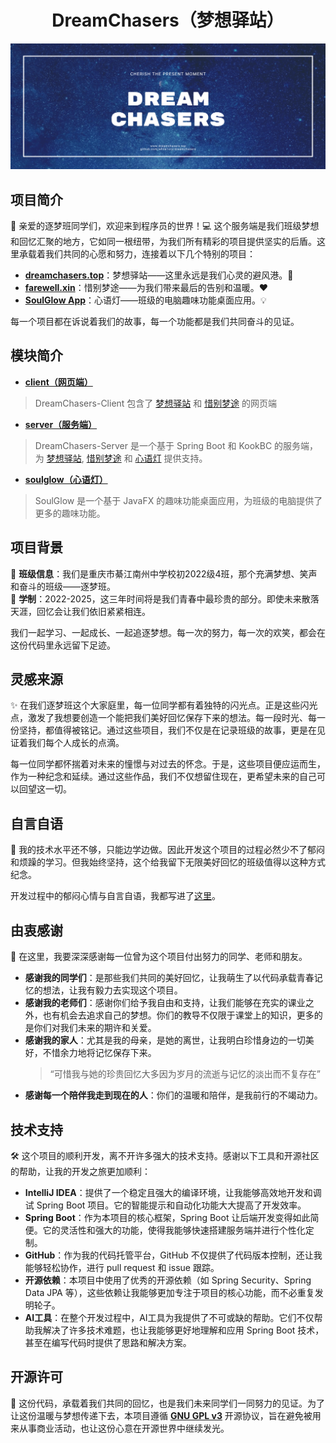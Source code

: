 <div align="center">
  <h1>DreamChasers（梦想驿站）</h1>
  <img src="assets/banner.png" alt="DreamChasers Banner" width="900">
</div>

## 项目简介

🎉 亲爱的逐梦班同学们，欢迎来到程序员的世界！💻 这个服务端是我们班级梦想和回忆汇聚的地方，它如同一根纽带，为我们所有精彩的项目提供坚实的后盾。这里承载着我们共同的心愿和努力，连接着以下几个特别的项目：

- **[dreamchasers.top](https://dreamchasers.top)**：梦想驿站——这里永远是我们心灵的避风港。🌟
- **[farewell.xin](https://farewell.xin)**：惜别梦途——为我们带来最后的告别和温暖。❤️
- **[SoulGlow App](./soulglow/README.md)**：心语灯——班级的电脑趣味功能桌面应用。💡

每一个项目都在诉说着我们的故事，每一个功能都是我们共同奋斗的见证。

## 模块简介

- **[client（网页端）](./client/README.md)**
> DreamChasers-Client 包含了 [梦想驿站](https://dreamchasers.top) 和 [惜别梦途](https://farewell.xin) 的网页端
- **[server（服务端）](./server/README.md)**
> DreamChasers-Server 是一个基于 Spring Boot 和 KookBC 的服务端，为 [梦想驿站](https://dreamchasers.top), [惜别梦途](https://farewell.xin) 和 [心语灯](./soulglow/README.md) 提供支持。
- **[soulglow（心语灯）](./soulglow/README.md)**
> SoulGlow 是一个基于 JavaFX 的趣味功能桌面应用，为班级的电脑提供了更多的趣味功能。

## 项目背景

🏫 **班级信息**：我们是重庆市綦江南州中学校初2022级4班，那个充满梦想、笑声和奋斗的班级——逐梦班。  
📅 **学制**：2022-2025，这三年时间将是我们青春中最珍贵的部分。即使未来散落天涯，回忆会让我们依旧紧紧相连。

我们一起学习、一起成长、一起追逐梦想。每一次的努力，每一次的欢笑，都会在这份代码里永远留下足迹。

## 灵感来源

✨ 在我们逐梦班这个大家庭里，每一位同学都有着独特的闪光点。正是这些闪光点，激发了我想要创造一个能把我们美好回忆保存下来的想法。每一段时光、每一份坚持，都值得被铭记。通过这些项目，我们不仅是在记录班级的故事，更是在见证着我们每个人成长的点滴。

每一位同学都怀揣着对未来的憧憬与对过去的怀念。于是，这些项目便应运而生，作为一种纪念和延续。通过这些作品，我们不仅想留住现在，更希望未来的自己可以回望这一切。

## 自言自语

💪 我的技术水平还不够，只能边学边做。因此开发这个项目的过程必然少不了郁闷和烦躁的学习。但我始终坚持，这个给我留下无限美好回忆的班级值得以这种方式纪念。

开发过程中的郁闷心情与自言自语，我都写进了[这里](SOLILOQUY.md)。

## 由衷感谢

🙏 在这里，我要深深感谢每一位曾为这个项目付出努力的同学、老师和朋友。

- **感谢我的同学们**：是那些我们共同的美好回忆，让我萌生了以代码承载青春记忆的想法，让我有毅力去实现这个项目。
- **感谢我的老师们**：感谢你们给予我自由和支持，让我们能够在充实的课业之外，也有机会去追求自己的梦想。你们的教导不仅限于课堂上的知识，更多的是你们对我们未来的期许和关爱。
- **感谢我的家人**：尤其是我的母亲，是她的离世，让我明白珍惜身边的一切美好，不惜余力地将记忆保存下来。
  > “可惜我与她的珍贵回忆大多因为岁月的流逝与记忆的淡出而不复存在”
- **感谢每一个陪伴我走到现在的人**：你们的温暖和陪伴，是我前行的不竭动力。

## 技术支持

🛠️ 这个项目的顺利开发，离不开许多强大的技术支持。感谢以下工具和开源社区的帮助，让我的开发之旅更加顺利：

- **IntelliJ IDEA**：提供了一个稳定且强大的编译环境，让我能够高效地开发和调试 Spring Boot 项目。它的智能提示和自动化功能大大提高了开发效率。
- **Spring Boot**：作为本项目的核心框架，Spring Boot 让后端开发变得如此简便。它的灵活性和强大的功能，使得我能够快速搭建服务端并进行个性化定制。
- **GitHub**：作为我的代码托管平台，GitHub 不仅提供了代码版本控制，还让我能够轻松协作，进行 pull request 和 issue 跟踪。
- **开源依赖**：本项目中使用了优秀的开源依赖（如 Spring Security、Spring Data JPA 等），这些依赖让我能够更加专注于项目的核心功能，而不必重复发明轮子。
- **AI工具**：在整个开发过程中，AI工具为我提供了不可或缺的帮助。它们不仅帮助我解决了许多技术难题，也让我能够更好地理解和应用 Spring Boot 技术，甚至在编写代码时提供了思路和解决方案。

## 开源许可

📜 这份代码，承载着我们共同的回忆，也是我们未来同学们一同努力的见证。为了让这份温暖与梦想传递下去，本项目遵循 **[GNU GPL v3](LICENSE)** 开源协议，旨在避免被用来从事商业活动，也让这份心意在开源世界中继续发光。
